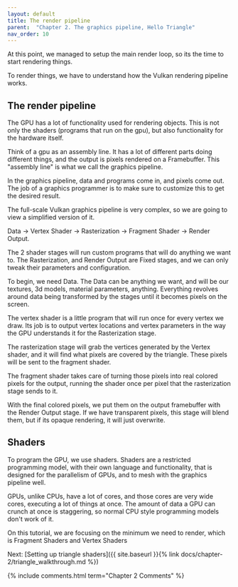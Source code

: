 ```yaml
---
layout: default
title: The render pipeline
parent:  "Chapter 2. The graphics pipeline, Hello Triangle"
nav_order: 10
---
```


At this point, we managed to setup the main render loop, so its the time to start rendering things. 

To render things, we have to understand how the Vulkan rendering pipeline works. 

## The render pipeline
The GPU has a lot of functionality used for rendering objects. This is not only the shaders (programs that run on the gpu), but also functionality for the hardware itself.

Think of a gpu as an assembly line. It has a lot of different parts doing different things, and the output is pixels rendered on a Framebuffer. This "assembly line" is what we call the graphics pipeline.

In the graphics pipeline, data and programs come in, and pixels come out. The job of a graphics programmer is to make sure to customize this to get the desired result.

The full-scale Vulkan graphics pipeline is very complex, so we are going to view a simplified version of it.

Data -> Vertex Shader -> Rasterization -> Fragment Shader -> Render Output.

The 2 shader stages will run custom programs that will do anything we want to. The  Rasterization, and Render Output are Fixed stages, and we can only tweak their parameters and configuration.

To begin, we need Data. The Data can be anything we want, and will be our textures, 3d models, material parameters, anything. Everything revolves around data being transformed by the stages until it becomes pixels on the screen.

The vertex shader is a little program that will run once for every vertex we draw. Its job is to output vertex locations and vertex parameters in the way the GPU understands it for the Rasterization stage.

The rasterization stage will grab the vertices generated by the Vertex shader, and it will find what pixels are covered by the triangle. These pixels will be sent to the fragment shader.

The fragment shader takes care of turning those pixels into real colored pixels for the output, running the shader once per pixel that the rasterization stage sends to it.

With the final colored pixels, we put them on the output framebuffer with the Render Output stage. If we have transparent pixels, this stage will blend them, but if its opaque rendering, it will just overwrite.


## Shaders
To program the GPU, we use shaders. Shaders are a restricted programming model, with their own language and functionality, that is designed for the parallelism of GPUs, and to mesh with the graphics pipeline well.

GPUs, unlike CPUs, have a lot of cores, and those cores are very wide cores, executing a lot of things at once. The amount of data a GPU can crunch at once is staggering, so normal CPU style programming models don't work of it. 

On this tutorial, we are focusing on the minimum we need to render, which is Fragment Shaders and Vertex Shaders



Next: [Setting up triangle shaders]({{ site.baseurl }}{% link docs/chapter-2/triangle_walkthrough.md %})

{% include comments.html term="Chapter 2 Comments" %}

